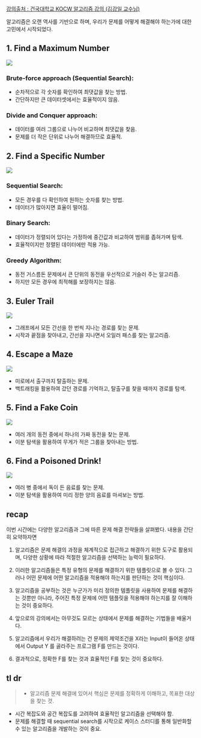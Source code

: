 [강의출처 : 건국대학교 KOCW 알고리즘 강의 (김강일 교수님)](http://www.kocw.net/home/enrolment/enrolmentView.do?cid=240178eac2f2278d&lid=bec6b498b09bd1ad)


알고리즘은 오랜 역사를 기반으로 하며, 우리가 문제를 어떻게 해결해야 하는가에 대한 고민에서 시작되었다.

## 1. Find a Maximum Number

![](https://velog.velcdn.com/images/rowehnn/post/b2bff0f4-86d0-46e1-9efd-7bf88ee98a7d/image.png)

### Brute-force approach (Sequential Search):
- 순차적으로 각 숫자를 확인하여 최댓값을 찾는 방법.
- 간단하지만 큰 데이터셋에서는 효율적이지 않음.

### Divide and Conquer approach:
- 데이터를 여러 그룹으로 나누어 비교하며 최댓값을 찾음.
- 문제를 더 작은 단위로 나누어 해결하므로 효율적.

## 2. Find a Specific Number

![](https://velog.velcdn.com/images/rowehnn/post/0d014440-7cc3-444d-8be6-73c92aa857f0/image.png)


### Sequential Search:
- 모든 경우를 다 확인하여 원하는 숫자를 찾는 방법.
- 데이터가 많아지면 효율이 떨어짐.

### Binary Search:
- 데이터가 정렬되어 있다는 가정하에 중간값과 비교하여 범위를 좁혀가며 탐색.
- 효율적이지만 정렬된 데이터에만 적용 가능.

### Greedy Algorithm:
- 동전 거스름돈 문제에서 큰 단위의 동전을 우선적으로 거슬러 주는 알고리즘.
- 하지만 모든 경우에 최적해를 보장하지는 않음.

## 3. Euler Trail
![](https://velog.velcdn.com/images/rowehnn/post/32d83c9d-f134-41ce-beb5-4aae5701f382/image.png)

- 그래프에서 모든 간선을 한 번씩 지나는 경로를 찾는 문제.
- 시작과 끝점을 찾아내고, 간선을 지나면서 오일러 패스를 찾는 알고리즘.

## 4. Escape a Maze
![](https://velog.velcdn.com/images/rowehnn/post/2faa1cda-b223-4304-a0b1-535319df98d1/image.png)

- 미로에서 출구까지 탈출하는 문제.
- 백트래킹을 활용하여 갔던 경로를 기억하고, 탈출구를 찾을 때까지 경로를 탐색.

## 5. Find a Fake Coin

![](https://velog.velcdn.com/images/rowehnn/post/13602411-4fe3-44b7-a7b1-874e8d382d51/image.png)


- 여러 개의 동전 중에서 하나의 가짜 동전을 찾는 문제.
- 이분 탐색을 활용하여 무게가 적은 그룹을 찾아내는 방법.

## 6. Find a Poisoned Drink!

![](https://velog.velcdn.com/images/rowehnn/post/411bb8ad-cda7-4e39-b7de-152fcad86d15/image.png)

- 여러 병 중에서 독이 든 음료를 찾는 문제.
- 이분 탐색을 활용하여 미리 정한 양의 음료를 마셔보는 방법.

## recap

이번 시간에는 다양한 알고리즘과 그에 따른 문제 해결 전략들을 살펴봤다.
내용을 간단히 요약하자면

1. 알고리즘은 문제 해결의 과정을 체계적으로 접근하고 해결하기 위한 도구로 활용되며, 다양한 상황에 따라 적절한 알고리즘을 선택하는 능력이 필요하다.


2. 이러한 알고리즘들은 특정 유형의 문제를 해결하기 위한 템플릿으로 볼 수 있다. 그러나 어떤 문제에 어떤 알고리즘을 적용해야 하는지를 판단하는 것이 핵심이다.

3. 알고리즘을 공부하는 것은 누군가가 미리 정의한 템플릿을 사용하여 문제를 해결하는 것뿐만 아니라, 주어진 특정 문제에 어떤 템플릿을 적용해야 하는지를 잘 이해하는 것이 중요하다.


4. 앞으로의 강의에서는 아무것도 모르는 상태에서 문제를 해결하는 기법들을 배울거다.

5. 알고리즘에서 우리가 해결하려는 건 문제의 제약조건을 X라는 Input이 들어온 상태에서 Output Y 를 골라주는 프로그램 F를 만드는 것이다.

6. 결과적으로, 정확한 F를 찾는 것과 효율적인 F를 찾는 것이 중요하다.



## tl dr

>- 알고리즘 문제 해결에 있어서 핵심은 문제를 정확하게 이해하고, 목표한 대상을 찾는 것.
- 시간 복잡도와 공간 복잡도를 고려하여 효율적인 알고리즘을 선택해야 함.
- 문제를 해결할 때 sequential search를 시작으로 케이스 스터디를 통해 일반화할 수 있는 알고리즘을 개발하는 것이 중요.








